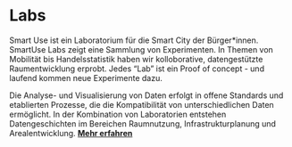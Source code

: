 # Labs

Smart Use ist ein Laboratorium für die Smart City der Bürger*innen. SmartUse Labs zeigt eine Sammlung von Experimenten. In Themen von Mobilität bis Handelsstatistik haben wir kolloborative, datengestützte Raumentwicklung erprobt. Jedes “Lab” ist ein Proof of concept - und laufend kommen neue Experimente dazu.

Die Analyse- und Visualisierung von Daten erfolgt in offene Standards und etablierten Prozesse, die die Kompatibilität von unterschiedlichen Daten ermöglicht. In der Kombination von Laboratorien entstehen Datengeschichten im Bereichen Raumnutzung, Infrastrukturplanung und Arealentwicklung.
**[ Mehr&nbsp;erfahren](/studies)**
